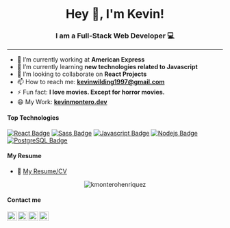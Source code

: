 <h1 align="center"> Hey 👋, I'm Kevin!</h1>
<h3 align="center">I am a Full-Stack Web Developer 💻</h3> 
<hr/>

- 🔭 I’m currently working at **American Express**
- 🌱 I’m currently learning **new technologies related to Javascript**
- 👯 I’m looking to collaborate on **React Projects**
- 📫 How to reach me: **kevinwilding1997@gmail.com**
- ⚡ Fun fact:  **I love movies. Except for horror movies.**
- 😄 My Work:  <a target="_blank" href="https://kevinmontero.dev/">**kevinmontero.dev**</a>

#### Top Technologies

<!-- TODO: Make technologies links takes you to repositories -->

[![React Badge](https://img.shields.io/badge/-React-61DBFB?style=for-the-badge&labelColor=black&logo=react&logoColor=61DBFB)](#)
[![Sass Badge](https://img.shields.io/badge/-sass-c69?style=for-the-badge&labelColor=black&logo=sass&logoColor=c69)](#)
[![Javascript Badge](https://img.shields.io/badge/-Javascript-F0DB4F?style=for-the-badge&labelColor=black&logo=javascript&logoColor=F0DB4F)](#) 
[![Nodejs Badge](https://img.shields.io/badge/-Nodejs-3C873A?style=for-the-badge&labelColor=black&logo=node.js&logoColor=3C873A)](#) 
[![PostgreSQL Badge](https://img.shields.io/badge/-PostgreSQL-008bb9?style=for-the-badge&labelColor=black&logo=postgresql&logoColor=008bb9)](#)

#### My Resume
- :paperclip: [My Resume/CV](https://drive.google.com/file/d/1f1_AQyiWqw7E3UYmk0Wp5D7PVeNbCPqI/view?usp=sharing)

<p align="center"><img src="https://github-readme-stats.vercel.app/api?username=kmonterohenriquez&show_icons=true" alt="kmonterohenriquez" /></p>

<h4>Contact me</h4>

[<img align="left" alt="Kmonterohenriquez | portfolio" width="22px" src="https://www.flaticon.com/svg/static/icons/svg/814/814513.svg" />](https://kevinmontero.dev/)
[<img align="left" alt="Kmonterohenriquez | email" width="22px" src="https://www.flaticon.com/svg/static/icons/svg/732/732200.svg" />](mailto:kevinwilding1997@gmail.com)
[<img align="left" alt="Kmonterohenriquez | LinkedIn" width="22px" src="https://www.flaticon.com/svg/static/icons/svg/174/174857.svg" />](https://www.linkedin.com/in/kevin-montero/)
[<img align="left" alt="Kmonterohenriquez | Instagram" width="22px" src="https://www.flaticon.com/svg/static/icons/svg/1384/1384063.svg" />](https://www.instagram.com/kevinwmh/)



<!--- 🤔 I’m looking for help with ...
- 💬 Ask me about ... -->
